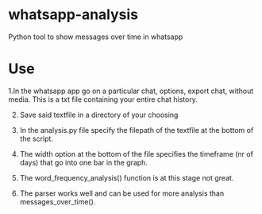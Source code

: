 # whatsapp-analysis
Python tool to show messages over time in whatsapp

# Use

1.In the whatsapp app go on a particular chat, options, export chat, without media. This is a txt file containing your entire chat history.

2. Save said textfile in a directory of your choosing

3. In the analysis.py file specify the filepath of the textfile at the bottom of the script.

4. The width option at the bottom of the file specifies the timeframe (nr of days) that go into one bar in the graph.

5. The word_frequency_analysis() function is at this stage not great.

6. The parser works well and can be used for more analysis than messages_over_time().
